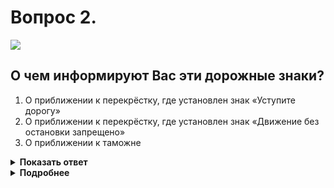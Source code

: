 # Вопрос 2.

![](https://s.drom.ru/i24227/pdd/tickets/2016/1542608352.jpg)

## О чем информируют Вас эти дорожные знаки?

1. О приближении к перекрёстку, где установлен знак «Уступите дорогу»
2. О приближении к перекрёстку, где установлен знак «Движение без остановки запрещено»
3. О приближении к таможне

<details>
<summary><b>Показать ответ</b></summary>
Правильный ответ: 2
</details>
<details>
<summary><b>Подробнее</b></summary>
Табличка 8.1.2 «Расстояние до объекта» указывает расстояние от знака 2.4 «Уступите дорогу» до перекрёстка в случае, если непосредственно перед перекрёстком установлен знак 2.5 «Движение без остановки запрещено».
(«Дорожные знаки»)
</details>